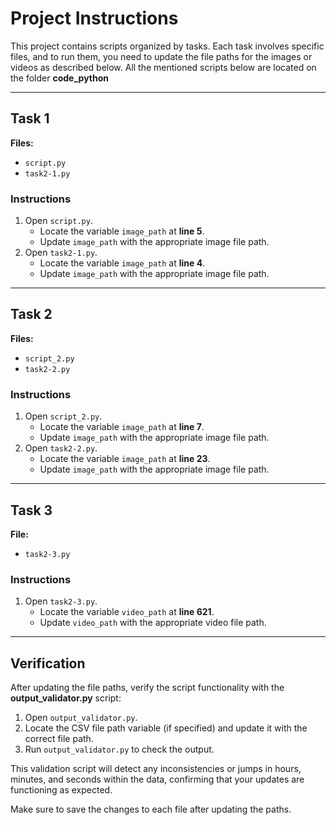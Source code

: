 # Project Instructions

This project contains scripts organized by tasks. Each task involves specific files, and to run them, you need to update the file paths for the images or videos as described below. All the mentioned scripts below are located on the folder **code_python**

---

## Task 1

**Files:**
- `script.py` 
- `task2-1.py`

### Instructions
1. Open `script.py`.
   - Locate the variable `image_path` at **line 5**.
   - Update `image_path` with the appropriate image file path.
2. Open `task2-1.py`.
   - Locate the variable `image_path` at **line 4**.
   - Update `image_path` with the appropriate image file path.

---

## Task 2

**Files:**
- `script_2.py`
- `task2-2.py`

### Instructions
1. Open `script_2.py`.
   - Locate the variable `image_path` at **line 7**.
   - Update `image_path` with the appropriate image file path.
2. Open `task2-2.py`.
   - Locate the variable `image_path` at **line 23**.
   - Update `image_path` with the appropriate image file path.

---

## Task 3

**File:**
- `task2-3.py`

### Instructions
1. Open `task2-3.py`.
   - Locate the variable `video_path` at **line 621**.
   - Update `video_path` with the appropriate video file path.

---

## Verification

After updating the file paths, verify the script functionality with the **output_validator.py** script:

1. Open `output_validator.py`.
2. Locate the CSV file path variable (if specified) and update it with the correct file path.
3. Run `output_validator.py` to check the output.

This validation script will detect any inconsistencies or jumps in hours, minutes, and seconds within the data, confirming that your updates are functioning as expected. 

Make sure to save the changes to each file after updating the paths.
